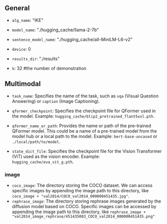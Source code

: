 ## General

- `alg_name`: "IKE"
- `model_name`: "./hugging_cache/llama-2-7b"
- `sentence_model_name`: "./hugging_cache/all-MiniLM-L6-v2"
- `device`: 0
- `results_dir`: "./results"

- `k`: 32  #the number of demonstration


## Multimodal
- `task_name`: Specifies the name of the task, such as `vqa` (Visual Question Answering) or `caption` (Image Captioning).

- `qformer_checkpoint`: Specifies the checkpoint file for QFormer used in the model. Example: `hugging_cache/blip2_pretrained_flant5xxl.pth`.

- `qformer_name_or_path`: Provides the name or path of the pre-trained QFormer model. This could be a name of a pre-trained model from the model hub or a local path to the model. Example: `bert-base-uncased` or `./local/path/to/model`.

- `state_dict_file`: Specifies the checkpoint file for the Vision Transformer (ViT) used as the vision encoder. Example: `hugging_cache/eva_vit_g.pth`.

### image
- `coco_image`:  The directory storing the COCO dataset. We can access specific images by appending the image path to this directory, like `coco_image + "val2014/COCO_val2014_000000451435.jpg"`.
- `rephrase_image`: The directory storing rephrase images generated by the diffusion model based on COCO. Specific images can be accessed by appending the image path to this directory, like `rephrase_image + "val2014_image_rephrase/451435003_COCO_val2014_000000451435.png"`